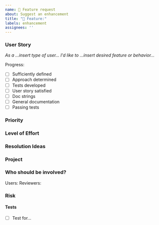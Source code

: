```yaml
---
name: 🚀 Feature request
about: Suggest an enhancement
title: "🚀 Feature:"
labels: enhancement
assignees: ''
---
```

### User Story
*As a ...insert type of user... I'd like to ...insert desired feature or behavior...*

Progress:

- [ ] Sufficiently defined
- [ ] Approach determined
- [ ] Tests developed
- [ ] User story satisfied
- [ ] Doc strings
- [ ] General documentation
- [ ] Passing tests

### Priority 

### Level of Effort

### Resolution Ideas

### Project
<!--Is there a funder or project associated with this feature?-->

### Who should be involved?
Users: 
Reviewers: 

### Risk
<!--Will this potentially break anything?-->

#### Tests
<!--What are relevant tests or what tests need to be created in order to determine that this issue is complete?-->

- [ ] Test for...


